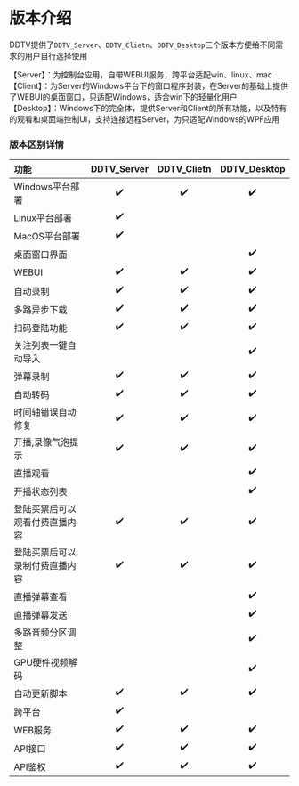 # 版本介绍
DDTV提供了`DDTV_Server`、`DDTV_Clietn`、`DDTV_Desktop`三个版本方便给不同需求的用户自行选择使用  

【Server】：为控制台应用，自带WEBUI服务，跨平台适配win、linux、mac  
【Client】：为Server的Windows平台下的窗口程序封装，在Server的基础上提供了WEBUI的桌面窗口，只适配Windows，适合win下的轻量化用户  
【Desktop】：Windows下的完全体，提供Server和Client的所有功能，以及特有的观看和桌面端控制UI，支持连接远程Server，为只适配Windows的WPF应用  

  
### 版本区别详情  

| 功能| DDTV_Server | DDTV_Clietn |DDTV_Desktop|
|:---------------------|:---------:|:-------------:|:--:|
|Windows平台部署|✔️|✔️|✔️|
|Linux平台部署|✔️|||
|MacOS平台部署|✔️|||
| 桌面窗口界面 |  | |✔️|
|WEBUI|✔️|✔️|✔️|
| 自动录制    |✔️|✔️|✔️|
| 多路异步下载  |✔️|✔️|✔️|
| 扫码登陆功能  |✔️|✔️|✔️|
| 关注列表一键自动导入   |  |  |✔️|
| 弹幕录制    | ✔️ | ✔️|✔️|
| 自动转码    | ✔️ | ✔️|✔️|
| 时间轴错误自动修复|  ✔️| ✔️|✔️|
| 开播,录像气泡提示|  ✔️|✔️ |✔️|
| 直播观看    |  | |✔️|
| 开播状态列表  |  | |✔️|
| 登陆买票后可以观看付费直播内容|  ✔️| ✔️|✔️|
| 登陆买票后可以录制付费直播内容|  ✔️|✔️ |✔️|
| 直播弹幕查看  |  | |✔️|
| 直播弹幕发送  |  | |✔️|
| 多路音频分区调整|  | |✔️|
| GPU硬件视频解码|  | |✔️|
| 自动更新脚本    | ✔️ | ✔️ |✔️|
| 跨平台| ✔️  | ||
|WEB服务|✔️|✔️|✔️|
| API接口   | ✔️ |✔️|✔️|
| API鉴权   |  ✔️ |✔️ |✔️|
